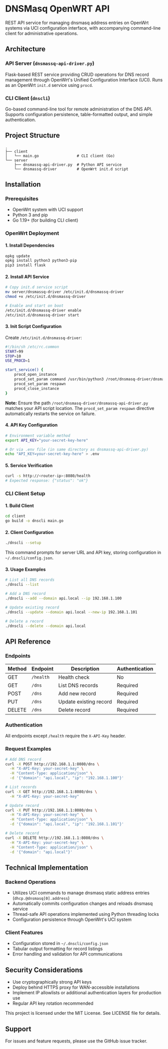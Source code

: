# DNSMasq OpenWRT API

REST API service for managing dnsmasq address entries on OpenWrt systems via UCI configuration interface, with accompanying command-line client for administrative operations.

## Architecture

### API Server (`dnsmassq-api-driver.py`)
Flask-based REST service providing CRUD operations for DNS record management through OpenWrt's Unified Configuration Interface (UCI). Runs as an OpenWrt `init.d` service using `procd`.

### CLI Client (`dnscli`)
Go-based command-line tool for remote administration of the DNS API. Supports configuration persistence, table-formatted output, and simple authentication.

## Project Structure

```
.
├── client
│   └── main.go                 # CLI client (Go)
└── server
    ├── dnsmassq-api-driver.py  # Python API service
    └── dnsmassq-driver         # OpenWrt init.d script
```

## Installation

### Prerequisites

- OpenWrt system with UCI support
- Python 3 and pip
- Go 1.19+ (for building CLI client)

### OpenWrt Deployment

#### 1. Install Dependencies

```bash
opkg update
opkg install python3 python3-pip
pip3 install flask
```

#### 2. Install API Service

```bash
# Copy init.d service script
mv server/dnsmassq-driver /etc/init.d/dnsmassq-driver
chmod +x /etc/init.d/dnsmassq-driver

# Enable and start on boot
/etc/init.d/dnsmassq-driver enable
/etc/init.d/dnsmassq-driver start
```

#### 3. Init Script Configuration

Create `/etc/init.d/dnsmassq-driver`:

```sh
#!/bin/sh /etc/rc.common
START=99
STOP=10
USE_PROCD=1

start_service() {
    procd_open_instance
    procd_set_param command /usr/bin/python3 /root/dnsmasq-driver/dnsmassq-api-driver.py
    procd_set_param respawn
    procd_close_instance
}
```

**Note:** Ensure the path `/root/dnsmasq-driver/dnsmassq-api-driver.py` matches your API script location. The `procd_set_param respawn` directive automatically restarts the service on failure.

#### 4. API Key Configuration

```bash
# Environment variable method
export API_KEY="your-secret-key-here"

# Or via .env file (in same directory as dnsmassq-api-driver.py)
echo "API_KEY=your-secret-key-here" > .env
```

#### 5. Service Verification

```bash
curl -s http://<router-ip>:8080/health
# Expected response: {"status": "ok"}
```

### CLI Client Setup

#### 1. Build Client

```bash
cd client
go build -o dnscli main.go
```

#### 2. Client Configuration

```bash
./dnscli --setup
```

This command prompts for server URL and API key, storing configuration in `~/.dnscli/config.json`.

#### 3. Usage Examples

```bash
# List all DNS records
./dnscli --list

# Add a DNS record
./dnscli --add --domain api.local --ip 192.168.1.100

# Update existing record
./dnscli --update --domain api.local --new-ip 192.168.1.101

# Delete a record
./dnscli --delete --domain api.local
```

## API Reference

### Endpoints

| Method | Endpoint  | Description            | Authentication |
| ------ | --------- | ---------------------- | -------------- |
| GET    | `/health` | Health check           | No             |
| GET    | `/dns`    | List DNS records       | Required       |
| POST   | `/dns`    | Add new record         | Required       |
| PUT    | `/dns`    | Update existing record | Required       |
| DELETE | `/dns`    | Delete record          | Required       |

### Authentication

All endpoints except `/health` require the `X-API-Key` header.

### Request Examples

```bash
# Add DNS record
curl -X POST http://192.168.1.1:8080/dns \
  -H "X-API-Key: your-secret-key" \
  -H "Content-Type: application/json" \
  -d '{"domain": "api.local", "ip": "192.168.1.100"}'

# List records
curl -X GET http://192.168.1.1:8080/dns \
  -H "X-API-Key: your-secret-key"

# Update record
curl -X PUT http://192.168.1.1:8080/dns \
  -H "X-API-Key: your-secret-key" \
  -H "Content-Type: application/json" \
  -d '{"domain": "api.local", "ip": "192.168.1.101"}'

# Delete record
curl -X DELETE http://192.168.1.1:8080/dns \
  -H "X-API-Key: your-secret-key" \
  -H "Content-Type: application/json" \
  -d '{"domain": "api.local"}'
```

## Technical Implementation

### Backend Operations
- Utilizes UCI commands to manage dnsmasq static address entries (`dhcp.@dnsmasq[0].address`)
- Automatically commits configuration changes and reloads dnsmasq service
- Thread-safe API operations implemented using Python threading locks
- Configuration persistence through OpenWrt's UCI system

### Client Features
- Configuration stored in `~/.dnscli/config.json`
- Tabular output formatting for record listings
- Error handling and validation for API communications

## Security Considerations

- Use cryptographically strong API keys
- Deploy behind HTTPS proxy for WAN-accessible installations
- Implement IP allowlists or additional authentication layers for production use
- Regular API key rotation recommended


This project is licensed under the MIT License. See LICENSE file for details.

## Support

For issues and feature requests, please use the GitHub issue tracker.
